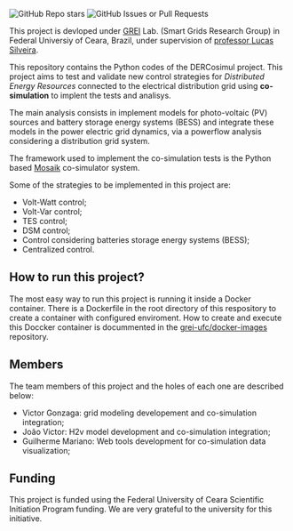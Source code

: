 ![GitHub Repo stars](https://img.shields.io/github/stars/grei-ufc/DER-cosimul)
![GitHub Issues or Pull Requests](https://img.shields.io/github/issues/grei-ufc/DER-cosimul)

This project is devloped under [GREI](https://grei-ufc.github.io/) Lab. (Smart Grids Research Group) in Federal Universiy of Ceara, Brazil, under supervision of [professor Lucas Silveira](https://lucassm.pro).

This repository contains the Python codes of the DERCosimul project. This project aims to test and validate new control strategies for *Distributed Energy Resources* connected to the electrical distribution grid using **co-simulation** to implent the tests and analisys.

The main analysis consists in implement models for photo-voltaic (PV) sources and battery storage energy systems (BESS) and integrate these models in the power electric grid dynamics, via a powerflow analysis considering a distribution grid system.

The framework used to implement the co-simulation tests is the Python based [Mosaik](https://mosaik.readthedocs.io/en/latest/overview.html) co-simulator system.

Some of the strategies to be implemented in this project are:

- Volt-Watt control;
- Volt-Var control;
- TES control;
- DSM control;
- Control considering batteries storage energy systems (BESS);
- Centralized control.

## How to run this project?

The most easy way to run this project is running it inside a Docker container. There is a Dockerfile in the root directory of this respository to create a container with configured enviroment. How to create and execute this Doccker container is docummented in the [grei-ufc/docker-images](https://github.com/grei-ufc/docker-images/tree/master/DER-cosimul) repository.

## Members

The team members of this project and the holes of each one are described below:

- Victor Gonzaga: grid modeling developement and co-simulation integration;
- João Victor: H2v model development and co-simulation integration;
- Guilherme Mariano: Web tools development for co-simulation data visualization;

## Funding

This project is funded using the Federal University of Ceara Scientific Initiation Program funding. We are very grateful to the university for this initiative.